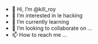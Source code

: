 - 👋 Hi, I’m @kill_roy
- 👀 I’m interested in  le hacking
- 🌱 I’m currently learning                                                                                                                                                             
- 💞️ I’m looking to collaborate on ...
- 📫 How to reach me ...

<!---
parfait003/parfait003 is a ✨ special ✨ repository because its `README.md` (this file) appears on your GitHub profile.
You can click the Preview link to take a look at your changes.
--->
